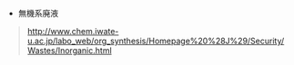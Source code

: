 

- 無機系廃液
> http://www.chem.iwate-u.ac.jp/labo_web/org_synthesis/Homepage%20%28J%29/Security/Wastes/Inorganic.html
